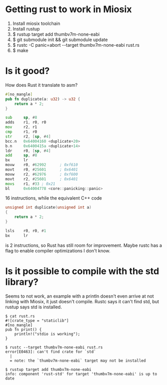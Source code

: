 
Getting rust to work in Miosix
==============================

1) Install miosix toolchain
2) Install rustup
3) $ rustup target add thumbv7m-none-eabi
4) $ git submodule init && git submodule update
5) $ rustc -C panic=abort --target thumbv7m-none-eabi rust.rs
6) $ make


Is it good?
===========

How does Rust it translate to asm?

```rust
#[no_mangle]
pub fn duplicate(a: u32) -> u32 {
    return a * 2;
}
```

```asm
sub     sp, #8
adds    r1, r0, r0
mov     r2, r1
cmp     r1, r0
str     r2, [sp, #4]
bcc.n   0x64004160 <duplicate+20>
b.n     0x6400415a <duplicate+14>
ldr     r0, [sp, #4]
add     sp, #8
bx      lr
movw    r0, #62992      ; 0xf610
movt    r0, #25601      ; 0x6401
movw    r2, #62976      ; 0xf600
movt    r2, #25601      ; 0x6401
movs    r1, #33 ; 0x21
bl      0x64004778 <core::panicking::panic>
```

16 instructions, while the equivalent C++ code

```C++
unsigned int duplicate(unsigned int a)
{
    return a * 2;
}
```

```asm
lsls    r0, r0, #1
bx      lr
```

is 2 instructions, so Rust has still room for improvement.
Maybe rustc has a flag to enable compiler optimizations I don't know.


Is it possible to compile with the std library?
===============================================

Seems to not work, an example with a println doesn't even arrive at not linking with Miosix, it just doesn't compile.
Rustc says it can't find std, but rustup says std is installed.

```console
$ cat rust.rs
#![crate_type = "staticlib"]
#[no_mangle]
pub fn print() {
    println!("stdio is working");
}

$ rustc --target thumbv7m-none-eabi rust.rs
error[E0463]: can't find crate for `std`
  |
  = note: the `thumbv7m-none-eabi` target may not be installed

$ rustup target add thumbv7m-none-eabi
info: component 'rust-std' for target 'thumbv7m-none-eabi' is up to date
```
